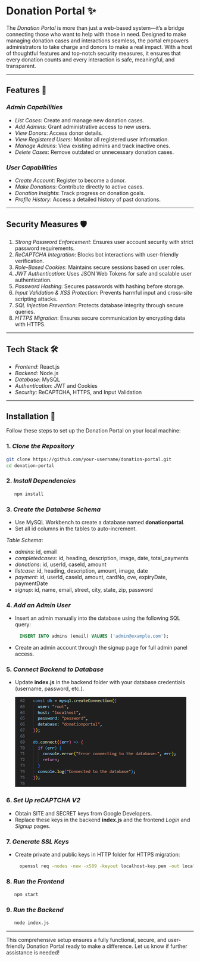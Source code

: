 # Donation Portal ✨

The *Donation Portal* is more than just a web-based system—it’s a bridge connecting those who want to help with those in need. Designed to make managing donation cases and interactions seamless, the portal empowers administrators to take charge and donors to make a real impact. With a host of thoughtful features and top-notch security measures, it ensures that every donation counts and every interaction is safe, meaningful, and transparent.

---

## Features 🚀

### *Admin Capabilities*
- *List Cases*: Create and manage new donation cases.  
- *Add Admins*: Grant administrative access to new users.  
- *View Donors*: Access donor details.  
- *View Registered Users*: Monitor all registered user information.  
- *Manage Admins*: View existing admins and track inactive ones.  
- *Delete Cases*: Remove outdated or unnecessary donation cases.  

### *User Capabilities*
- *Create Account*: Register to become a donor.  
- *Make Donations*: Contribute directly to active cases.  
- *Donation Insights*: Track progress on donation goals.  
- *Profile History*: Access a detailed history of past donations.  

---

## Security Measures 🛡

1. *Strong Password Enforcement*: Ensures user account security with strict password requirements.  
2. *ReCAPTCHA Integration*: Blocks bot interactions with user-friendly verification.  
3. *Role-Based Cookies*: Maintains secure sessions based on user roles.  
4. *JWT Authentication*: Uses JSON Web Tokens for safe and scalable user authentication.  
5. *Password Hashing*: Secures passwords with hashing before storage.  
6. *Input Validation & XSS Protection*: Prevents harmful input and cross-site scripting attacks.  
7. *SQL Injection Prevention*: Protects database integrity through secure queries.  
8. *HTTPS Migration*: Ensures secure communication by encrypting data with HTTPS.  

---

## Tech Stack 🛠

- *Frontend*: React.js  
- *Backend*: Node.js  
- *Database*: MySQL  
- *Authentication*: JWT and Cookies  
- *Security*: ReCAPTCHA, HTTPS, and Input Validation  

---

## Installation 🧐

Follow these steps to set up the Donation Portal on your local machine:  

### 1. *Clone the Repository*
   ```bash  
   git clone https://github.com/your-username/donation-portal.git  
   cd donation-portal  
   ```  

### 2. *Install Dependencies*  
```bash  
   npm install  
```   

### 3. *Create the Database Schema*  
   - Use MySQL Workbench to create a database named **donationportal**.  
   - Set all id columns in the tables to auto-increment.  

   *Table Schema*:  
   - *admins*: id, email  
   - *completedcases*: id, heading, description, image, date, total_payments  
   - *donations*: id, userId, caseId, amount  
   - *listcase*: id, heading, description, amount, image, date  
   - *payment*: id, userId, caseId, amount, cardNo, cve, expiryDate, paymentDate  
   - *signup*: id, name, email, street, city, state, zip, password  

### 4. *Add an Admin User*  
   - Insert an admin manually into the database using the following SQL query:  
``` sql  
     INSERT INTO admins (email) VALUES ('admin@example.com');  
```     
   - Create an admin account through the signup page for full admin panel access.  

### 5. *Connect Backend to Database*  
   - Update **index.js** in the backend folder with your database credentials (username, password, etc.).
     
     ![Connect Database](https://raw.githubusercontent.com/GlassesMan01/DonationPortal-Website/refs/heads/main/Images/Connect%20Backend%20to%20Database.png?token=GHSAT0AAAAAAC2NUTFXJUN4HKFGNSQOONS2Z3BQ2SA)


### 6. *Set Up reCAPTCHA V2*  
   - Obtain SITE and SECRET keys from Google Developers.  
   - Replace these keys in the backend **index.js** and the frontend *Login* and *Signup* pages.  

### 7. *Generate SSL Keys*  
   - Create private and public keys in HTTP folder for HTTPS migration:  
```bash  
     openssl req -nodes -new -x509 -keyout localhost-key.pem -out localhost.pem -days 365  
```   

### 8. *Run the Frontend*  
    
```bash  
   npm start  
```        

### 9. *Run the Backend*  
  
```bash  
   node index.js  
```     

---

This comprehensive setup ensures a fully functional, secure, and user-friendly Donation Portal ready to make a difference. Let us know if further assistance is needed!
